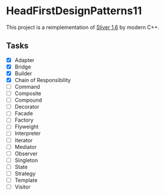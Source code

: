 # HeadFirstDesignPatterns11

This project is a reimplementation of [Sliver 1.6](https://sourceforge.net/projects/hfdp-cpp/files/Silver/) by modern C++.

## Tasks

- [x] Adapter
- [x] Bridge
- [x] Builder
- [x] Chain of Responsibility
- [ ] Command
- [ ] Composite
- [ ] Compound
- [ ] Decorator
- [ ] Facade
- [ ] Factory
- [ ] Flyweight
- [ ] Interpreter
- [ ] Iterator
- [ ] Mediator
- [ ] Observer
- [ ] Singleton
- [ ] State
- [ ] Strategy
- [ ] Template
- [ ] Visitor
